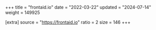 +++
title = "frontaid.io"
date = "2022-03-22"
updated = "2024-07-14"
weight = 149925

[extra]
source = "https://frontaid.io"
ratio = 2
size = 146
+++

